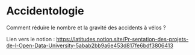 # Accidentologie
Comment réduire le nombre et la gravité des accidents à vélos ?
 
 Lien vers le notion : https://latitudes.notion.site/Pr-sentation-des-projets-de-l-Open-Data-University-5abab2bb9a6e453d817fe6bdf3806413 
 

